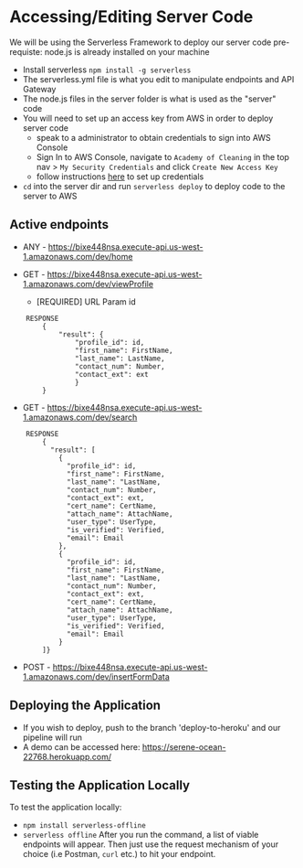 # Accessing/Editing Server Code
We will be using the Serverless Framework to deploy our server code
pre-requiste: node.js is already installed on your machine
* Install serverless `npm install -g serverless`
* The serverless.yml file is what you edit to manipulate endpoints and API Gateway
* The node.js files in the server folder is what is used as the "server" code
* You will need to set up an access key from AWS in order to deploy server code
	* speak to a administrator to obtain credentials to sign into AWS Console
	* Sign In to AWS Console, navigate to `Academy of Cleaning` in the top nav > `My Security Credentials` and click `Create New Access Key`
	* follow instructions [here](https://www.serverless.com/framework/docs/providers/aws/guide/credentials#setup-with-serverless-config-credentials-command) to set up credentials
* `cd` into the server dir and run `serverless deploy` to deploy code to the server to AWS

## Active endpoints
* ANY - https://bixe448nsa.execute-api.us-west-1.amazonaws.com/dev/home
* GET - https://bixe448nsa.execute-api.us-west-1.amazonaws.com/dev/viewProfile

	* [REQUIRED] URL Param id 

```        
	RESPONSE    
		{
			"result": {
				"profile_id": id,
				"first_name": FirstName,
				"last_name": LastName,
				"contact_num": Number,
				"contact_ext": ext
				}
		}
```
* GET - https://bixe448nsa.execute-api.us-west-1.amazonaws.com/dev/search

```        
	RESPONSE    
		{
		  "result": [
			{
			  "profile_id": id,
			  "first_name": FirstName,
			  "last_name": "LastName,
			  "contact_num": Number,
			  "contact_ext": ext,
			  "cert_name": CertName,
			  "attach_name": AttachName,
			  "user_type": UserType,
			  "is_verified": Verified,
			  "email": Email
			},
			{
			  "profile_id": id,
			  "first_name": FirstName,
			  "last_name": "LastName,
			  "contact_num": Number,
			  "contact_ext": ext,
			  "cert_name": CertName,
			  "attach_name": AttachName,
			  "user_type": UserType,
			  "is_verified": Verified,
			  "email": Email
			}
		]}
```
* POST - https://bixe448nsa.execute-api.us-west-1.amazonaws.com/dev/insertFormData 

## Deploying the Application
* If you wish to deploy, push to the branch 'deploy-to-heroku' and our pipeline will run
* A demo can be accessed here: https://serene-ocean-22768.herokuapp.com/

## Testing the Application Locally
To test the application locally:
* `npm install serverless-offline`
* `serverless offline`
After you run the command, a list of viable endpoints will appear. Then just use the request mechanism of your choice (i.e Postman, `curl` etc.) to hit your endpoint.
